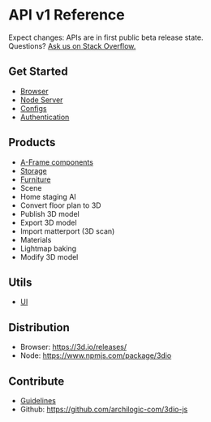 # API v1 Reference

Expect changes: APIs are in first public beta release state.<br>
Questions? [Ask us on Stack Overflow.](https://stackoverflow.com/questions/tagged/aframe%20and%203d.io%20or%20archilogic)

## Get Started
* [Browser](get-started-browser.md)
* [Node Server](get-started-node-server.md)
* [Configs](configs.md)
* [Authentication](authentication.md)

## Products
* [A-Frame components](aframe-components.md)
* [Storage](storage.md)
* [Furniture](furniture.md)
* Scene
* Home staging AI
* Convert floor plan to 3D
* Publish 3D model 
* Export 3D model
* Import matterport (3D scan)
* Materials
* Lightmap baking
* Modify 3D model

## Utils
* [UI](ui.md)

## Distribution
* Browser: https://3d.io/releases/
* Node: https://www.npmjs.com/package/3dio

## Contribute
* [Guidelines](https://github.com/archilogic-com/3dio-js/blob/master/CONTRIBUTING.md)
* Github: https://github.com/archilogic-com/3dio-js
